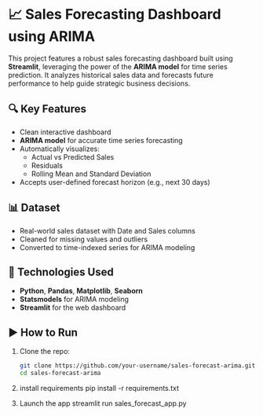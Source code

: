 # 📈 Sales Forecasting Dashboard using ARIMA

This project features a robust sales forecasting dashboard built using **Streamlit**, leveraging the power of the **ARIMA model** for time series prediction. It analyzes historical sales data and forecasts future performance to help guide strategic business decisions.

## 🔍 Key Features

- Clean interactive dashboard
- **ARIMA model** for accurate time series forecasting
- Automatically visualizes:
  - Actual vs Predicted Sales
  - Residuals
  - Rolling Mean and Standard Deviation
- Accepts user-defined forecast horizon (e.g., next 30 days)

## 📊 Dataset

- Real-world sales dataset with Date and Sales columns
- Cleaned for missing values and outliers
- Converted to time-indexed series for ARIMA modeling

## 🔧 Technologies Used

- **Python**, **Pandas**, **Matplotlib**, **Seaborn**
- **Statsmodels** for ARIMA modeling
- **Streamlit** for the web dashboard

## ▶️ How to Run

1. Clone the repo:
   ```bash
   git clone https://github.com/your-username/sales-forecast-arima.git
   cd sales-forecast-arima
2. install requirements
   pip install -r requirements.txt

3. Launch the app
   streamlit run sales_forecast_app.py


